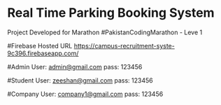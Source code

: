 # Real Time Parking Booking System
Project Developed for Marathon #PakistanCodingMarathon - Leve 1

#Firebase Hosted URL
https://campus-recruitment-syste-9c396.firebaseapp.com/

#Admin
User: admin@gmail.com
pass: 123456

#Student
User: zeeshan@gmail.com
pass: 123456

#Company
User: company1@gmail.com
pass: 123456
